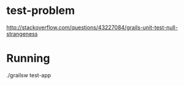 # test-problem

http://stackoverflow.com/questions/43227084/grails-unit-test-null-strangeness

# Running 

./grailsw test-app
